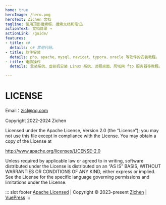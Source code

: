 ```yaml
---
home: true
heroImage: /hero.png
heroText: Zichen 文档
tagline: 使用顶部搜索框，搜索文档和笔记。
actionText: 文档目录 →
actionLink: /guide/
features:
- title: c#
  details: c# 常用代码。
- title: 软件安装
  details: php、apache、mysql、navicat、typora、oracle 等软件的安装教程。
- title: 电脑操作
  details: 重装系统、虚拟机安装 Linux 系统、远程桌面、局域网 ftp 服务器等教程。

---
```


# LICENSE

Email：zicl@qq.com

Copyright 2022-2024 Zichen

Licensed under the Apache License, Version 2.0 (the “License”);
you may not use this file except in compliance with the License.
You may obtain a copy of the License at

<a target="_blank" href="http://www.apache.org/licenses/LICENSE-2.0">http://www.apache.org/licenses/LICENSE-2.0</a>

Unless required by applicable law or agreed to in writing, software
distributed under the License is distributed on an “AS IS” BASIS,
WITHOUT WARRANTIES OR CONDITIONS OF ANY KIND, either express or implied.
See the License for the specific language governing permissions and
limitations under the License.



::: slot footer
[Apache Licensed](http://www.apache.org/licenses/LICENSE-2.0) | Copyright © 2023-present <a target="_blank" href="http://zichenlbl.github.io/about">Zichen</a> | [VuePress](https://vuepress.vuejs.org/zh/)
:::